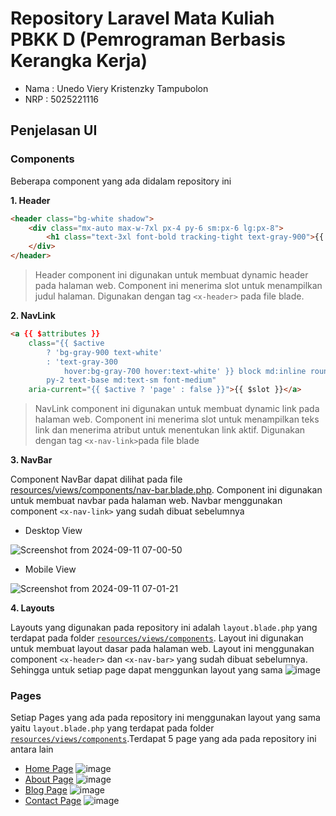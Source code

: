 # Repository Laravel Mata Kuliah PBKK D (Pemrograman Berbasis Kerangka Kerja)

- Nama : Unedo Viery Kristenzky Tampubolon
- NRP : 5025221116

## Penjelasan UI
### Components
Beberapa component yang ada didalam repository ini

**1. Header**

```html
<header class="bg-white shadow">
    <div class="mx-auto max-w-7xl px-4 py-6 sm:px-6 lg:px-8">
        <h1 class="text-3xl font-bold tracking-tight text-gray-900">{{ $slot }}</h1>
    </div>
</header>
```
> Header component ini digunakan untuk membuat dynamic header pada halaman web. Component ini menerima slot untuk menampilkan judul halaman.
Digunakan dengan tag `<x-header>` pada file blade.

**2. NavLink**

```html
<a {{ $attributes }}
    class="{{ $active
        ? 'bg-gray-900 text-white'
        : 'text-gray-300
            hover:bg-gray-700 hover:text-white' }} block md:inline rounded-md px-3
        py-2 text-base md:text-sm font-medium"
    aria-current="{{ $active ? 'page' : false }}">{{ $slot }}</a>
```
> NavLink component ini digunakan untuk membuat dynamic link pada halaman web. Component ini menerima slot untuk menampilkan teks link dan menerima atribut untuk menentukan link aktif. Digunakan dengan tag `<x-nav-link>`pada file blade

**3. NavBar**

Component NavBar dapat dilihat pada file [resources/views/components/nav-bar.blade.php](resources/views/components/nav-bar.blade.php). Component ini digunakan untuk membuat navbar pada halaman web. Navbar menggunakan component `<x-nav-link>` yang sudah dibuat sebelumnya

- Desktop View

![Screenshot from 2024-09-11 07-00-50](https://github.com/user-attachments/assets/eda9e9db-544f-4a4a-9d5a-2dc8719ad956)
- Mobile View

![Screenshot from 2024-09-11 07-01-21](https://github.com/user-attachments/assets/97d16dde-1040-400b-ba58-abce8f1b4108)

**4. Layouts**

Layouts yang digunakan pada repository ini adalah `layout.blade.php` yang terdapat pada folder [`resources/views/components`](resources/views/components). Layout ini digunakan untuk membuat layout dasar pada halaman web. Layout ini menggunakan component `<x-header>` dan `<x-nav-bar>` yang sudah dibuat sebelumnya. Sehingga untuk setiap page dapat menggunkan layout yang sama
![image](https://github.com/user-attachments/assets/b2f6fa0b-2db7-4829-8965-8c4def69f0f7)

### Pages
Setiap Pages yang ada pada repository ini menggunakan layout yang sama yaitu `layout.blade.php` yang terdapat pada folder [`resources/views/components`](resources/views/components).Terdapat 5 page yang ada pada repository ini antara lain
- [Home Page](resources/views/pages/home.blade.php)
![image](https://github.com/user-attachments/assets/5f3fe5cf-66ea-4efb-b482-8453b794cb58)
- [About Page](resources/views/pages/about.blade.php)
![image](https://github.com/user-attachments/assets/959a94d6-e51e-42f7-ae0c-2aa9a8bbf025)
- [Blog Page](resources/views/pages/blog.blade.php)
![image](https://github.com/user-attachments/assets/1ea6de6e-8f6d-4ade-a4b0-dcaea6fdeb2f)
- [Contact Page](resources/views/pages/contact.blade.php)
![image](https://github.com/user-attachments/assets/f33e68f4-ff5a-44f1-b801-3f5cd35c6372)







